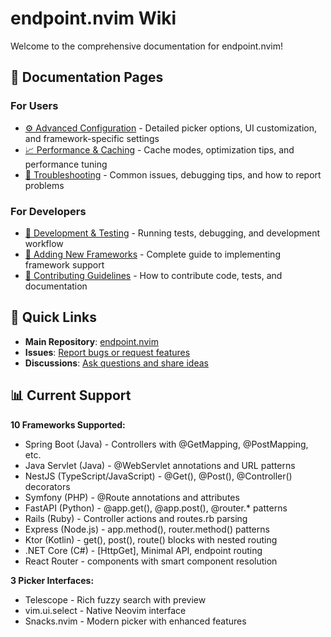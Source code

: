 # endpoint.nvim Wiki

Welcome to the comprehensive documentation for endpoint.nvim!

## 📖 Documentation Pages

### For Users
- [⚙️ Advanced Configuration](Advanced-Configuration) - Detailed picker options, UI customization, and framework-specific settings
- [📈 Performance & Caching](Performance-and-Caching) - Cache modes, optimization tips, and performance tuning
- [🐛 Troubleshooting](Troubleshooting) - Common issues, debugging tips, and how to report problems

### For Developers
- [🧪 Development & Testing](Development-and-Testing) - Running tests, debugging, and development workflow
- [🔧 Adding New Frameworks](Adding-New-Frameworks) - Complete guide to implementing framework support
- [📝 Contributing Guidelines](Contributing-Guidelines) - How to contribute code, tests, and documentation

## 🚀 Quick Links

- **Main Repository**: [endpoint.nvim](https://github.com/zerochae/endpoint.nvim)
- **Issues**: [Report bugs or request features](https://github.com/zerochae/endpoint.nvim/issues)
- **Discussions**: [Ask questions and share ideas](https://github.com/zerochae/endpoint.nvim/discussions)

## 📊 Current Support

**10 Frameworks Supported:**
- Spring Boot (Java) - Controllers with @GetMapping, @PostMapping, etc.
- Java Servlet (Java) - @WebServlet annotations and URL patterns
- NestJS (TypeScript/JavaScript) - @Get(), @Post(), @Controller() decorators
- Symfony (PHP) - @Route annotations and attributes
- FastAPI (Python) - @app.get(), @app.post(), @router.* patterns
- Rails (Ruby) - Controller actions and routes.rb parsing
- Express (Node.js) - app.method(), router.method() patterns
- Ktor (Kotlin) - get(), post(), route() blocks with nested routing
- .NET Core (C#) - [HttpGet], Minimal API, endpoint routing
- React Router - <Route> components with smart component resolution

**3 Picker Interfaces:**
- Telescope - Rich fuzzy search with preview
- vim.ui.select - Native Neovim interface
- Snacks.nvim - Modern picker with enhanced features